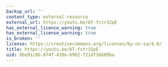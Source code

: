 ```yaml
---
backup_url: ''
content_type: external-resource
external_url: https://youtu.be/bT-fctr32pE
has_external_licence_warning: true
has_external_license_warning: true
is_broken: ''
license: https://creativecommons.org/licenses/by-nc-sa/4.0/
title: https://youtu.be/bT-fctr32pE
uid: 9be91c0b-074f-439e-b962-f21df16689ba
---
```

